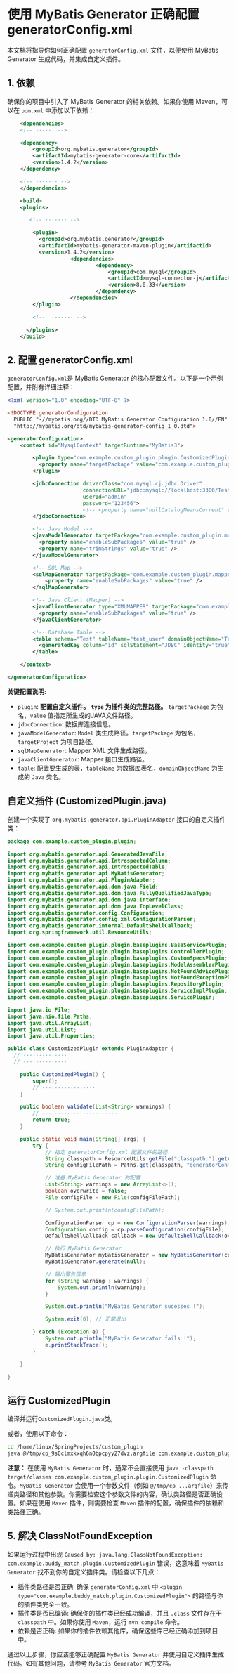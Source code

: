# 使用 MyBatis Generator 正确配置 generatorConfig.xml

本文档将指导你如何正确配置 `generatorConfig.xml` 文件，以便使用 MyBatis Generator 生成代码，并集成自定义插件。

## 1. 依赖

确保你的项目中引入了 MyBatis Generator 的相关依赖。如果你使用 Maven，可以在 `pom.xml` 中添加以下依赖：

```xml
	<dependencies>
    <!-- ······ -->

    <dependency>
        <groupId>org.mybatis.generator</groupId>
        <artifactId>mybatis-generator-core</artifactId>
        <version>1.4.2</version> 
    </dependency>

    <!-- ······· -->
	</dependencies>

	<build>
    <plugins>

       <!-- ······· -->

        <plugin>
          <groupId>org.mybatis.generator</groupId>
          <artifactId>mybatis-generator-maven-plugin</artifactId>
          <version>1.4.2</version>
					<dependencies>
							<dependency>
								<groupId>com.mysql</groupId>
								<artifactId>mysql-connector-j</artifactId>
								<version>8.0.33</version>
							</dependency>
					</dependencies>
        </plugin>

        <!--  ······· -->

      </plugins>
	</build>

```


## 2. 配置 generatorConfig.xml
`generatorConfig.xml`是 MyBatis Generator 的核心配置文件。以下是一个示例配置，并附有详细注释：
```xml
<?xml version="1.0" encoding="UTF-8" ?>

<!DOCTYPE generatorConfiguration
  PUBLIC "-//mybatis.org//DTD MyBatis Generator Configuration 1.0//EN"
  "http://mybatis.org/dtd/mybatis-generator-config_1_0.dtd">

<generatorConfiguration>
    <context id="MysqlContext" targetRuntime="MyBatis3">

        <plugin type="com.example.custom_plugin.plugin.CustomizedPlugin" >
          <property name="targetPackage" value="com.example.custom_plugin.service"/>
        </plugin>

        <jdbcConnection driverClass="com.mysql.cj.jdbc.Driver"
                        connectionURL="jdbc:mysql://localhost:3306/Test?useSSL=false&amp;serverTimezone=Asia/Shanghai"
                        userId="admin"
                        password="123456">
                        <!-- <property name="nullCatalogMeansCurrent" value="true" /> -->
        </jdbcConnection>

        <!-- Java Model -->
        <javaModelGenerator targetPackage="com.example.custom_plugin.model" targetProject="src/main/java">
          <property name="enableSubPackages" value="true" />
          <property name="trimStrings" value="true" />
        </javaModelGenerator>

        <!-- SQL Map -->
        <sqlMapGenerator targetPackage="com.example.custom_plugin.mapper" targetProject="src/main/resources">
            <property name="enableSubPackages" value="true" />
        </sqlMapGenerator>

        <!-- Java Client (Mapper) -->
        <javaClientGenerator type="XMLMAPPER" targetPackage="com.example.custom_plugin.mapper" targetProject="src/main/java">
          <property name="enableSubPackages" value="true" />
        </javaClientGenerator>

        <!-- Database Table -->
        <table schema="Test" tableName="test_user" domainObjectName="TestUser">
          <generatedKey column="id" sqlStatement="JDBC" identity="true"/>
        </table>

    </context>

</generatorConfiguration>

```

**关键配置说明:**
- `plugin`: **配置自定义插件。** **`type` 为插件类的完整路径。** `targetPackage` 为包名，`value` 值指定所生成的JAVA文件路径。
- `jdbcConnection`: 数据库连接信息。
- `javaModelGenerator`: `Model` 类生成路径。`targetPackage` 为包名，`targetProject` 为项目路径。
- `sqlMapGenerator`: Mapper XML 文件生成路径。
- `javaClientGenerator`: Mapper 接口生成路径。
- `table`: 配置要生成的表，`tableName` 为数据库表名，`domainObjectName` 为生成的 `Java` 类名。



## 自定义插件 (CustomizedPlugin.java)
创建一个实现了 `org.mybatis.generator.api.PluginAdapter` 接口的自定义插件类：
```java
package com.example.custom_plugin.plugin;

import org.mybatis.generator.api.GeneratedJavaFile;
import org.mybatis.generator.api.IntrospectedColumn;
import org.mybatis.generator.api.IntrospectedTable;
import org.mybatis.generator.api.MyBatisGenerator;
import org.mybatis.generator.api.PluginAdapter;
import org.mybatis.generator.api.dom.java.Field;
import org.mybatis.generator.api.dom.java.FullyQualifiedJavaType;
import org.mybatis.generator.api.dom.java.Interface;
import org.mybatis.generator.api.dom.java.TopLevelClass;
import org.mybatis.generator.config.Configuration;
import org.mybatis.generator.config.xml.ConfigurationParser;
import org.mybatis.generator.internal.DefaultShellCallback;
import org.springframework.util.ResourceUtils;

import com.example.custom_plugin.plugin.baseplugins.BaseServicePlugin;
import com.example.custom_plugin.plugin.baseplugins.ControllerPlugin;
import com.example.custom_plugin.plugin.baseplugins.CustomSpecsPlugin;
import com.example.custom_plugin.plugin.baseplugins.ModelAssemblerPlugin;
import com.example.custom_plugin.plugin.baseplugins.NotFoundAdvicePlugin;
import com.example.custom_plugin.plugin.baseplugins.NotFoundExceptionPlugin;
import com.example.custom_plugin.plugin.baseplugins.RepositoryPlugin;
import com.example.custom_plugin.plugin.baseplugins.ServiceImplPlugin;
import com.example.custom_plugin.plugin.baseplugins.ServicePlugin;

import java.io.File;
import java.nio.file.Paths;
import java.util.ArrayList;
import java.util.List;
import java.util.Properties;

public class CustomizedPlugin extends PluginAdapter {
  // ··············
  // ··············

    public CustomizedPlugin() {
        super();
        // ·················
    }

    public boolean validate(List<String> warnings) {
        // ·························
        return true;
    }

    public static void main(String[] args) {
        try {
            // 指定 generatorConfig.xml 配置文件的路径
            String classpath = ResourceUtils.getFile("classpath:").getAbsolutePath();
            String configFilePath = Paths.get(classpath, "generatorConfig.xml").toString();

            // 准备 MyBatis Generator 的配置
            List<String> warnings = new ArrayList<>();
            boolean overwrite = false;
            File configFile = new File(configFilePath);

            // System.out.println(configFilePath);

            ConfigurationParser cp = new ConfigurationParser(warnings);
            Configuration config = cp.parseConfiguration(configFile);
            DefaultShellCallback callback = new DefaultShellCallback(overwrite);

            // 执行 MyBatis Generator
            MyBatisGenerator myBatisGenerator = new MyBatisGenerator(config, callback, warnings);
            myBatisGenerator.generate(null);

            // 输出警告信息
            for (String warning : warnings) {
                System.out.println(warning);
            }

            System.out.println("MyBatis Generator sucesses !");

            System.exit(0); // 正常退出

        } catch (Exception e) {
            System.out.println("MyBatis Generator fails !");
            e.printStackTrace();
        }

    }

}

```


## 运行 CustomizedPlugin
编译并运行`CustomizedPlugin.java`类。

或者，使用以下命令：
```bash
cd /home/linux/SpringProjects/custom_plugin 
java @/tmp/cp_9s0clmxkxqh6n0bpcpyy27dvz.argfile com.example.custom_plugin.plugin.CustomizedPlugin
```

**注意：**
在使用 `MyBatis Generator` 时，通常不会直接使用 `java -classpath target/classes com.example.custom_plugin.plugin.CustomizedPlugin` 命令。`MyBatis Generator` 会使用一个参数文件（例如 `@/tmp/cp_...argfile`）来传递类路径和其他参数。你需要检查这个参数文件的内容，确认类路径是否正确设置。如果在使用 `Maven` 插件，则需要检查 `Maven` 插件的配置，确保插件的依赖和类路径正确。

## 5. 解决 ClassNotFoundException

如果运行过程中出现 `Caused by: java.lang.ClassNotFoundException: com.example.buddy_match.plugin.CustomizedPlugin` 错误，这意味着 `MyBatis Generator` 找不到你的自定义插件类。请检查以下几点：

- 插件类路径是否正确: 确保 `generatorConfig.xml` 中 `<plugin type="com.example.buddy_match.plugin.CustomizedPlugin">` 的路径与你的插件类完全一致。
- 插件类是否已编译: 确保你的插件类已经成功编译，并且 `.class` 文件存在于 `classpath` 中。如果你使用 `Maven`，运行 `mvn compile` 命令。
- 依赖是否正确: 如果你的插件依赖其他库，确保这些库已经正确添加到项目中。

通过以上步骤，你应该能够正确配置 `MyBatis Generator` 并使用自定义插件生成代码。如有其他问题，请参考 `MyBatis Generator` 官方文档。